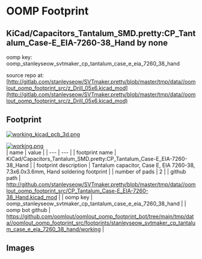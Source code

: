 # OOMP Footprint  
## KiCad/Capacitors_Tantalum_SMD.pretty:CP_Tantalum_Case-E_EIA-7260-38_Hand  by none  
  
oomp key: oomp_stanleyseow_svtmaker_cp_tantalum_case_e_eia_7260_38_hand  
  
source repo at: [http://gitlab.com/stanleyseow/SVTmaker.pretty/blob/master/tmp/data//oomlout_oomp_footprint_src/z_Drill_05x6.kicad_mod](http://gitlab.com/stanleyseow/SVTmaker.pretty/blob/master/tmp/data//oomlout_oomp_footprint_src/z_Drill_05x6.kicad_mod)  
## Footprint  
  
[![working_kicad_pcb_3d.png](working_kicad_pcb_3d_600.png)](working_kicad_pcb_3d.png)  
  
[![working.png](working_600.png)](working.png)  
| name | value | 
| --- | --- | 
| footprint name | KiCad/Capacitors_Tantalum_SMD.pretty:CP_Tantalum_Case-E_EIA-7260-38_Hand | 
| footprint description | Tantalum capacitor, Case E, EIA 7260-38, 7.3x6.0x3.6mm, Hand soldering footprint | 
| number of pads | 2 | 
| github path | http://github.com/stanleyseow/SVTmaker.pretty/blob/master/tmp/data//oomlout_oomp_footprint_src/CP_Tantalum_Case-E_EIA-7260-38_Hand.kicad_mod | 
| oomp key | oomp_stanleyseow_svtmaker_cp_tantalum_case_e_eia_7260_38_hand | 
| oomp bot github | https://github.com/oomlout/oomlout_oomp_footprint_bot/tree/main/tmp/data//oomlout_oomp_footprint_src/footprints/stanleyseow_svtmaker_cp_tantalum_case_e_eia_7260_38_hand/working | 
## Images  

